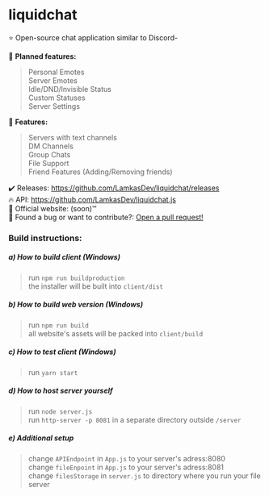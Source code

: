 # liquidchat
⭐ Open-source chat application similar to Discord-  

🚩 **Planned features:**  
> Personal Emotes  
> Server Emotes  
> Idle/DND/Invisible Status  
> Custom Statuses  
> Server Settings  

🏁 **Features:**  
> Servers with text channels  
> DM Channels  
> Group Chats  
> File Support  
> Friend Features (Adding/Removing friends)  

✔️ Releases: https://github.com/LamkasDev/liquidchat/releases  
🔥 API: https://github.com/LamkasDev/liquidchat.js  
💛 Official website: (soon)™️  
🔴 Found a bug or want to contribute?: [Open a pull request!](https://github.com/LamkasDev/liquidchat/pulls)

### Build instructions:
##### a) How to build client (Windows)
> run `npm run buildproduction`  
> the installer will be built into `client/dist`  

##### b) How to build web version (Windows)
> run `npm run build`  
> all website's assets will be packed into `client/build`

##### c) How to test client (Windows)
> run `yarn start`  

##### d) How to host server yourself
> run `node server.js`  
> run `http-server -p 8081` in a separate directory outside `/server`

##### e) Additional setup
> change `APIEndpoint` in `App.js` to your server's adress:8080  
> change `fileEnpoint` in `App.js` to your server's adress:8081  
> change `filesStorage` in `server.js` to directory where you run your file server
